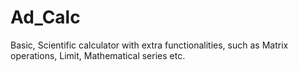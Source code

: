 # Ad_Calc
Basic, Scientific calculator with extra functionalities, such as Matrix operations, Limit, Mathematical series etc.
